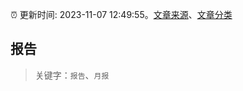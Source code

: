 :alarm_clock: 更新时间: 2023-11-07 12:49:55。[文章来源](/README.md)、[文章分类](/TAGS.md)

## 报告


> 关键字：`报告`、`月报`



